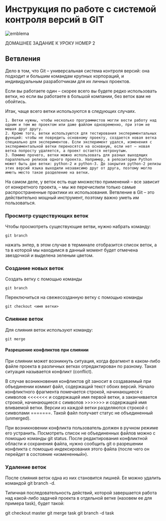 # **Инструкция по работе с системой контроля версий в GIT**

![emblema](git_.png)

ДОМАШНЕЕ ЗАДАНИЕ К УРОКУ НОМЕР 2

## Ветвления

Дело в том, что Git – универсальная система контроля версий: она подходит и большим командам крупных корпораций, и индивидуальным разработчикам для их личных проектов.

Если вы работаете один – скорее всего вы будете редко использовать ветки, но если вы работаете в большой компании, без веток вам не обойтись.

Итак, чаще всего ветки используются в следующих случаях.

    1. Ветки нужны, чтобы несколько программистов могли вести работу над одним и тем же проектом или даже файлом одновременно, при этом не мешая друг другу.
    2. Кроме того, ветки используются для тестирования экспериментальных функций: чтобы не повредить основному проекту, создается новая ветка специально для экспериментов. Если эксперимент удался, изменения с экспериментальной ветки переносятся на основную, если нет – новая ветка попросту удаляется, а проект остается нетронутым.
    3. Помимо прочего, ветки можно использовать для разных выходящих параллельно релизов одного проекта. Например, в репозитории Python может быть две ветки: python-2 и python-3. До закрытия python-2 релизы этих версий языка выходили независимо друг от друга, поэтому могло иметь место такое разделение на ветки.

На самом деле, у веток есть еще множество применений – все зависит от конкретного проекта, – мы же перечислили только самые распространенные практики их использования. Ветвление в Git – это действительно мощный инструмент, поэтому важно уметь им пользоваться.


### Просмотр существующих веток

Чтобы просмотреть существующие ветви, нужно набрать команду:

    git branch

нажать энтер, в этом случае в терминале отобразится список веток, а та в которой мы находимся в данный момент будет отмечена звездочкой и выделена зеленым цветом.

### Создание новых веток

Создать ветку с помощью команды 

    git branch
Переключиться на свежесозданную ветку с помощью команды 

    git checkout <имя ветки>

### Слияние веток



Для слияния веток используют команду:

    git merge

#### Разрешение конфликтов при слиянии

При слиянии может возникнуть ситуация, когда фрагмент в каком-либо файле проекта в различных ветках отредактирован по разному. Такая ситуация называется конфликт (conflict).

В случае возникновения конфликтов git заносит в создаваемый при объединении коммит файл, содержащий текст обоих версий. Начало конфликтного фрагмента помечается строкой, начинающиеся с символов <<<<<<< и содержащей имя первой ветки, а заканчивается строкой, начинающиеся с символов >>>>>>> и содержащей имя вливаемой ветки. Версии из каждой ветки разделяются строкой с символами =======. Такой файл получает статус не объединенный (unmerged).

При возникновении конфликта пользователь должен в ручном режиме его устранить. Посмотреть список не объединенных файлов можно с помощью команды git status. После редактирования конфликтной области и сохранения файла, нужно сообщить git о разрешении конфликта с помощью индексирования этого файла (после чего он перейдет в состояние «измененный»).

### Удаление веток

После слияния веток одна из них становится лишней. Ее можно удалить командой git branch -d.

Типичная последовательность действий, которой завершается работа над какой-либо задачей проекта в отдельной ветке (назовем ее для примера task), будет такой:

git checkout master
git merge task
git branch -d task

